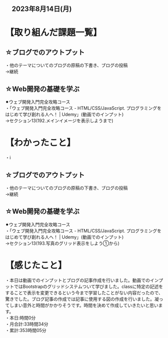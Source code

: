 ## 　2023年8月14日(月)
# 【取り組んだ課題一覧】
## ☆ブログでのアウトプット
・他のテーマについてのブログの原稿の下書き、ブログの投稿<br>
→継続<br>
## ☆Web開発の基礎を学ぶ
⚫︎ウェブ開発入門完全攻略コース<br>
・「ウェブ開発入門完全攻略コース - HTML/CSS/JavaScript. プログラミングをはじめて学び創れる人へ！ | Udemy」(動画でのインプット)<br>
→セクション13(192.メインイメージを表示しようまで)<br>
# 【わかったこと】
・i
## ☆ブログでのアウトプット
・他のテーマについてのブログの原稿の下書き、ブログの投稿<br>
→継続<br>
## ☆Web開発の基礎を学ぶ
⚫︎ウェブ開発入門完全攻略コース<br>
・「ウェブ開発入門完全攻略コース - HTML/CSS/JavaScript. プログラミングをはじめて学び創れる人へ！ | Udemy」(動画でのインプット)<br>
→セクション13(193.写真のグリッド表示をしよう①から)<br>
# 【感じたこと】
・本日は動画でのインプットとブログの記事作成を行いました。動画でのインプットではBootstrapのグリッドシステムついて学びました。classに特定の記述をすることで表示を変更できるという今まで学習したことがない内容だったので、驚きでした。ブログ記事の作成では記事に使用する図の作成を行いました。凝ってしまい意外と時間がかかりそうです。時間を決めて作成していきたいと思います。<br>
・本日:時間0分<br>
・月合計:33時間34分<br>
・累計:353時間05分<br>
